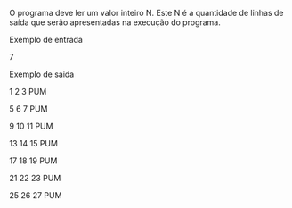 O programa deve ler um valor inteiro N. Este N é a quantidade de linhas de saída que serão apresentadas na execução do programa.

Exemplo de entrada

7

Exemplo de saida

1 2 3 PUM

5 6 7 PUM

9 10 11 PUM

13 14 15 PUM

17 18 19 PUM

21 22 23 PUM

25 26 27 PUM
